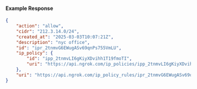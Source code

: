 <!-- Code generated for API Clients. DO NOT EDIT. -->

#### Example Response

```json
{
	"action": "allow",
	"cidr": "212.3.14.0/24",
	"created_at": "2025-03-03T10:07:21Z",
	"description": "nyc office",
	"id": "ipr_2tnmvG6EWugASv69qnPs755VmLU",
	"ip_policy": {
		"id": "ipp_2tnmvLI6gKiyXDvihh1T19fmoTI",
		"uri": "https://api.ngrok.com/ip_policies/ipp_2tnmvLI6gKiyXDvihh1T19fmoTI"
	},
	"uri": "https://api.ngrok.com/ip_policy_rules/ipr_2tnmvG6EWugASv69qnPs755VmLU"
}
```
